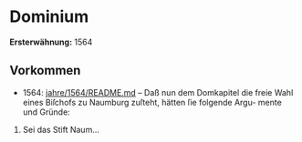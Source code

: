 # Dominium

**Ersterwähnung:** 1564

## Vorkommen
- 1564: [jahre/1564/README.md](../jahre/1564/README.md) – Daß nun dem Domkapitel die freie Wahl eines
Biſchofs zu Naumburg zuſteht, hätten ſie folgende Argu-
mente und Gründe:

1) Sei das Stift Naum...
